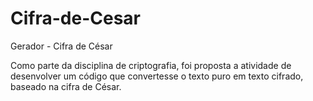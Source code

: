 # Cifra-de-Cesar
Gerador - Cifra de César
<p>Como parte da disciplina de criptografia, foi proposta a atividade de desenvolver um código que convertesse o texto puro em texto cifrado, baseado na cifra de César.</p>
